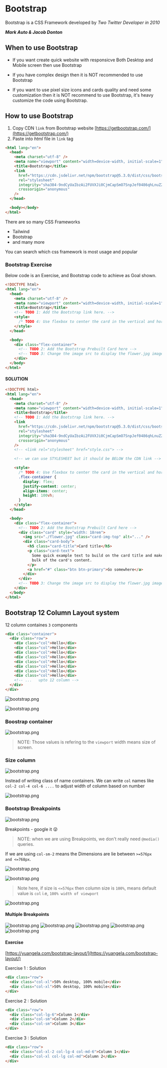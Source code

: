 # Bootstrap

Bootstrap is a CSS Framework developed by _Two Twitter Developer in 2010_

**_Mark Auto & Jacob Donton_**

## When to use Bootstrap

- If you want create quick website with responsicve Both Desktop and Mobile screen then use Bootstrap

- If you have complex design then it is NOT recommended to use Bootstrap

- If you want to use pixel size icons and cards quality and need some customization then it is NOT recommend to use Bootstrap, it's heavy customize the code using Bootstrap.

## How to use Bootstrap

1. Copy CDN `link` from Bootstrap website [https://getbootstrap.com/](https://getbootstrap.com/)
2. Paste into _html_ file in `link` tag

```html
<html lang="en">
  <head>
    <meta charset="utf-8" />
    <meta name="viewport" content="width=device-width, initial-scale=1" />
    <title>Bootstrap</title>
    <link
      href="https://cdn.jsdelivr.net/npm/bootstrap@5.3.0/dist/css/bootstrap.min.css"
      rel="stylesheet"
      integrity="sha384-9ndCyUaIbzAi2FUVXJi0CjmCapSmO7SnpJef0486qhLnuZ2cdeRhO02iuK6FUUVM"
      crossorigin="anonymous"
    />
  </head>

  <body></body>
</html>
```

There are so many CSS Frameworks

- Tailwind
- Bootstrap
- and many more

You can search which css framework is most usage and popular

### Bootstrap Exercise

Below code is an Exercise, and Bootstrap code to achieve as Goal shown.

```html
<!DOCTYPE html>
<html lang="en">
  <head>
    <meta charset="utf-8" />
    <meta name="viewport" content="width=device-width, initial-scale=1" />
    <title>Bootstrap</title>
    <!-- TODO 1: Add the Bootstrap link here. -->
    <style>
      /* TODO 4: Use flexbox to center the card in the vertical and horizontal center. */
    </style>
  </head>

  <body>
    <div class="flex-container">
      <!-- TODO 2: Add the Bootstrap Prebuilt Card here -->
      <!-- TODO 3: Change the image src to display the flower.jpg image. -->
    </div>
  </body>
</html>
```

#### SOLUTION

```html
<!DOCTYPE html>
<html lang="en">
  <head>
    <meta charset="utf-8" />
    <meta name="viewport" content="width=device-width, initial-scale=1" />
    <title>Bootstrap</title>
    <!-- TODO 1: Add the Bootstrap link here. -->
    <link
      href="https://cdn.jsdelivr.net/npm/bootstrap@5.3.0/dist/css/bootstrap.min.css"
      rel="stylesheet"
      integrity="sha384-9ndCyUaIbzAi2FUVXJi0CjmCapSmO7SnpJef0486qhLnuZ2cdeRhO02iuK6FUUVM"
      crossorigin="anonymous"
    />
    <!-- <link rel="stylesheet" href="style.css"> -->

    <!-- we can use STYLESHEET but it should be BELOW the CDN link -->

    <style>
      /* TODO 4: Use flexbox to center the card in the vertical and horizontal center. */
      .flex-container {
        display: flex;
        justify-content: center;
        align-items: center;
        height: 100vh;
      }
    </style>
  </head>

  <body>
    <div class="flex-container">
      <!-- TODO 2: Add the Bootstrap Prebuilt Card here -->
      <div class="card" style="width: 18rem">
        <img src="./flower.jpg" class="card-img-top" alt="..." />
        <div class="card-body">
          <h5 class="card-title">Card title</h5>
          <p class="card-text">
            Some quick example text to build on the card title and make up the
            bulk of the card's content.
          </p>
          <a href="#" class="btn btn-primary">Go somewhere</a>
        </div>
      </div>
      <!-- TODO 3: Change the image src to display the flower.jpg image. -->
    </div>
  </body>
</html>
```

## Bootstrap 12 Column Layout system

12 column containes `3` components

```html
<div class="container">
  <div class="row">
    <div class="col">Hello</div>
    <div class="col">Hello</div>
    <div class="col">Hello</div>
    <div class="col">Hello</div>
    <div class="col">Hello</div>
    <div class="col">Hello</div>
    <div class="col">Hello</div>
    <div class="col">Hello</div>
    <!-- ...   upto 12 column -->
  </div>
</div>
```

![bootstrap.png](./assets/bootstrap/bootstrap.png)

![bootstrap.png](./assets/bootstrap/bootstrap-1.png)

### Boostrap container

![bootstrap.png](./assets/bootstrap/bootstrap-2.png)

> NOTE: Those values is refering to the `viewport` width means size of screen.

### Size column

![bootstrap.png](./assets/bootstrap/bootstrap-3.png)

Instead of writing class of name containers. We can write `col` names like `col-2 col-4 col-6 ....` to adjust width of column based on number

![bootstrap.png](./assets/bootstrap/bootstrap-4.png)

### Bootstrap Breakpoints

![bootstrap.png](./assets/bootstrap/bootstrap-5.png)

Breakpoints - google it :stuck_out_tongue_winking_eye:

> NOTE: when we are using Breakpoints, we don't really need `@media()` queries.

If we are using `col-sm-2` means the Dimensions are lie between `>=576px  and <=768px`.

![bootstrap.png](./assets/bootstrap/bootstrap-6.png)

![bootstrap.png](./assets/bootstrap/bootstrap-7.png)

> Note here, if size is `<=576px` then column size is `100%`, means default value is `col` i.e, `100% width of viewport`

![bootstrap.png](./assets/bootstrap/bootstrap-8.png)

#### Multiple Breakpoints

![bootstrap.png](./assets/bootstrap/bootstrap-9.png)
![bootstrap.png](./assets/bootstrap/bootstrap-10.png)
![bootstrap.png](./assets/bootstrap/bootstrap-11.png)
![bootstrap.png](./assets/bootstrap/bootstrap-12.png)
![bootstrap.png](./assets/bootstrap/bootstrap-13.png)

#### Exercise

[https://yuangela.com/bootstrap-layout/](https://yuangela.com/bootstrap-layout/)

Exercise 1 : Solution

```html
<div class="row">
  <div class="col-xl">50% desktop, 100% mobile</div>
  <div class="col-xl">50% desktop, 100% mobile</div>
</div>
```

Exercise 2 : Solution

```html
<div class="row">
  <div class="col-lg-6">Column 1</div>
  <div class="col-sm">Column 2</div>
  <div class="col-sm">Column 3</div>
</div>
```

Exercise 3 : Solution

```html
<div class="row">
  <div class="col-xl-2 col-lg-4 col-md-6">Column 1</div>
  <div class="col-xl col-lg col-md">Column 2</div>
</div>
```
